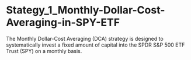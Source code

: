 # Stategy_1_Monthly-Dollar-Cost-Averaging-in-SPY-ETF
The Monthly Dollar-Cost Averaging (DCA) strategy is designed to systematically invest a fixed amount of capital into the SPDR S&amp;P 500 ETF Trust (SPY) on a monthly basis. 
